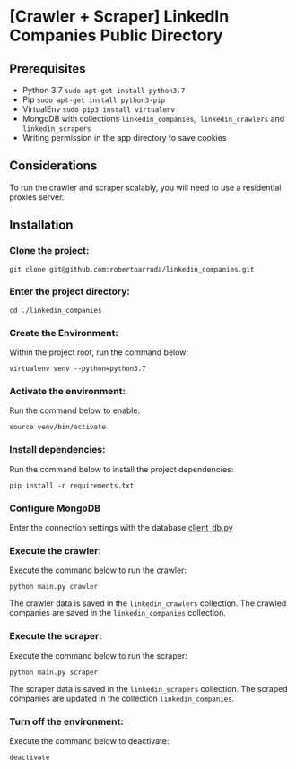 # [Crawler + Scraper] LinkedIn Companies Public Directory

## Prerequisites
- Python 3.7 `sudo apt-get install python3.7`
- Pip `sudo apt-get install python3-pip`
- VirtualEnv `sudo pip3 install virtualenv`
- MongoDB with collections `linkedin_companies`,` linkedin_crawlers` and `linkedin_scrapers`
- Writing permission in the app directory to save cookies

## Considerations
To run the crawler and scraper scalably, you will need to use a residential proxies server.

## Installation

### Clone the project:
```
git clone git@github.com:robertoarruda/linkedin_companies.git
```

### Enter the project directory:
```
cd ./linkedin_companies
```

### Create the Environment:
Within the project root, run the command below:
```
virtualenv venv --python=python3.7
```

### Activate the environment:
Run the command below to enable:
```
source venv/bin/activate
```

### Install dependencies:
Run the command below to install the project dependencies:
```
pip install -r requirements.txt
```

### Configure MongoDB
Enter the connection settings with the database
[client_db.py](client_db.py:6)

### Execute the crawler:
Execute the command below to run the crawler:
```
python main.py crawler
```
The crawler data is saved in the `linkedin_crawlers` collection. The crawled companies are saved in the `linkedin_companies` collection.

### Execute the scraper:
Execute the command below to run the scraper:
```
python main.py scraper
```
The scraper data is saved in the `linkedin_scrapers` collection. The scraped companies are updated in the collection `linkedin_companies`.

### Turn off the environment:
Execute the command below to deactivate:
```
deactivate
```
